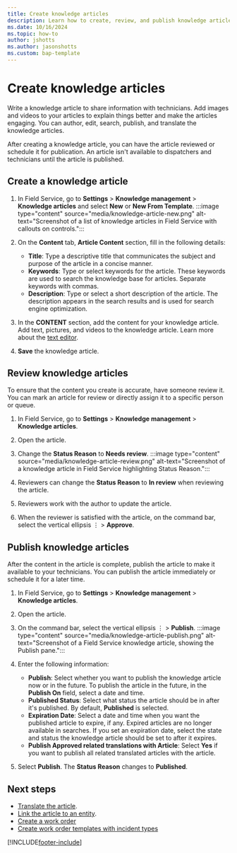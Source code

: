 ```yaml
---
title: Create knowledge articles
description: Learn how to create, review, and publish knowledge articles in Dynamics 365 Field Service.
ms.date: 10/16/2024
ms.topic: how-to
author: jshotts
ms.author: jasonshotts
ms.custom: bap-template
---
```


# Create knowledge articles

Write a knowledge article to share information with technicians. Add images and videos to your articles to explain things better and make the articles engaging. You can author, edit, search, publish, and translate the knowledge articles.

After creating a knowledge article, you can have the article reviewed or schedule it for publication. An article isn't available to dispatchers and technicians until the article is published.

## Create a knowledge article

1. In Field Service, go to **Settings** > **Knowledge management** > **Knowledge articles** and select **New** or **New From Template**.
   :::image type="content" source="media/knowledge-article-new.png" alt-text="Screenshot of a list of knowledge articles in Field Service with callouts on controls.":::

1. On the **Content** tab, **Article Content** section, fill in the following details:  
  
   - **Title**: Type a descriptive title that communicates the subject and purpose of the article in a concise manner.  
   - **Keywords**: Type or select keywords for the article. These keywords are used to search the knowledge base for articles. Separate keywords with commas.
   - **Description**: Type or select a short description of the article. The description appears in the search results and is used for search engine optimization.

1. In the **CONTENT** section, add the content for your knowledge article. Add text, pictures, and videos to the knowledge article. Learn more about the [text editor](/dynamics365/customer-service/use/customer-service-hub-user-guide-knowledge-article#designer).

1. **Save** the knowledge article.

## Review knowledge articles

To ensure that the content you create is accurate, have someone review it. You can mark an article for review or directly assign it to a specific person or queue.

1. In Field Service, go to **Settings** > **Knowledge management** > **Knowledge articles**.
1. Open the article.
1. Change the **Status Reason** to **Needs review**.
   :::image type="content" source="media/knowledge-article-review.png" alt-text="Screenshot of a knowledge article in Field Service highlighting Status Reason.":::

1. Reviewers can change the **Status Reason** to **In review** when reviewing the article.
1. Reviewers work with the author to update the article.
1. When the reviewer is satisfied with the article, on the command bar, select the vertical ellipsis &vellip; > **Approve**.

## Publish knowledge articles

After the content in the article is complete, publish the article to make it available to your technicians. You can publish the article immediately or schedule it for a later time.

1. In Field Service, go to **Settings** > **Knowledge management** > **Knowledge articles**.
1. Open the article.
1. On the command bar, select the vertical ellipsis &vellip; > **Publish**.
   :::image type="content" source="media/knowledge-article-publish.png" alt-text="Screenshot of a Field Service knowledge article, showing the Publish pane.":::

1. Enter the following information:
   - **Publish**: Select whether you want to publish the knowledge article now or in the future. To publish the article in the future, in the **Publish On** field, select a date and time.
   - **Published Status**: Select what status the article should be in after it's published. By default, **Published** is selected.
   - **Expiration Date**: Select a date and time when you want the published article to expire, if any. Expired articles are no longer available in searches. If you set an expiration date, select the state and status the knowledge article should be set to after it expires.
   - **Publish Approved related translations with Article**: Select **Yes** if you want to publish all related translated articles with the article.

1. Select **Publish**. The **Status Reason** changes to **Published**.

## Next steps

- [Translate the article](field-service-km-translate.md).
- [Link the article to an entity](#link-knowledge-articles-to-related-entities).
- [Create a work order](create-work-order.md)
- [Create work order templates with incident types](configure-incident-types.md)

[!INCLUDE[footer-include](../includes/footer-banner.md)]
